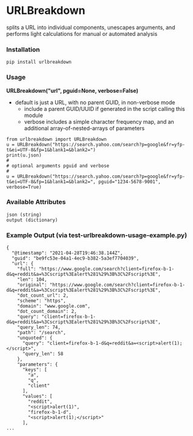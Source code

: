 # URLBreakdown
splits a URL into individual components, unescapes arguments, and performs light calculations for manual or automated analysis

### Installation
```
pip install urlbreakdown
```

### Usage
**URLBreakdown("url", pguid=None, verbose=False)**
- default is just a URL, with no parent GUID, in non-verbose mode
	- include a parent GUID/UUID if generated in the script calling this module
	- verbose includes a simple character frequency map, and an additional array-of-nested-arrays of parameters
```
from urlbreakdown import URLBreakdown
u = URLBreakdown("https://search.yahoo.com/search?p=google&fr=yfp-t&ei=UTF-8&fp=1&blank1=&blank2=")
print(u.json)
#
# optional arguments pguid and verbose
#
u = URLBreakdown("https://search.yahoo.com/search?p=google&fr=yfp-t&ei=UTF-8&fp=1&blank1=&blank2=", pguid="1234-5678-9001", verbose=True)
```

### Available Attributes
```
json (string)
output (dictionary)
```

### Example Output (via test-urlbreakdown-usage-example.py)
```
{
  "@timestamp": "2021-04-28T19:46:38.144Z",
  "guid": "be9fc53e-04a1-4ec9-b382-5a3ef7704039",
  "url": {
    "full": "https://www.google.com/search?client=firefox-b-1-d&q=reddit&a=%3Cscript%3Ealert%281%29%3B%3C%2Fscript%3E",
    "len": 104,
    "original": "https://www.google.com/search?client=firefox-b-1-d&q=reddit&a=%3Cscript%3Ealert%281%29%3B%3C%2Fscript%3E",
    "dot_count_url": 2,
    "scheme": "https",
    "domain": "www.google.com",
    "dot_count_domain": 2,
    "query": "client=firefox-b-1-d&q=reddit&a=%3Cscript%3Ealert%281%29%3B%3C%2Fscript%3E",
    "query_len": 74,
    "path": "/search",
    "unquoted": {
      "query": "client=firefox-b-1-d&q=reddit&a=<script>alert(1);</script>",
      "query_len": 58
    },
    "parameters": {
      "keys": [
        "a",
        "q",
        "client"
      ],
      "values": [
        "reddit",
        "<script>alert(1)",
        "firefox-b-1-d",
        "<script>alert(1);</script>"
      ],
...
```